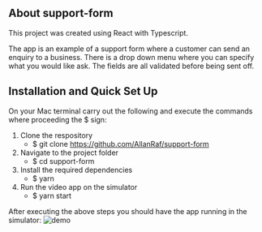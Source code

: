 ## About support-form

This project was created using React with Typescript.

The app is an example of a support form where a customer can send an enquiry to a business. There is a drop down menu where you can specify what you would like ask. The fields are all validated before being sent off.

## Installation and Quick Set Up

On your Mac terminal carry out the following and execute the commands where proceeding the $ sign:

1. Clone the respository
   - $ git clone https://github.com/AllanRaf/support-form
2. Navigate to the project folder
   - $ cd support-form
3. Install the required dependencies
   - $ yarn
4. Run the video app on the simulator
   - $ yarn start

After executing the above steps you should have the app running in the simulator:
![demo](https://user-images.githubusercontent.com/54289698/104242037-d741ba00-545e-11eb-80aa-dd30cc65660e.gif)
